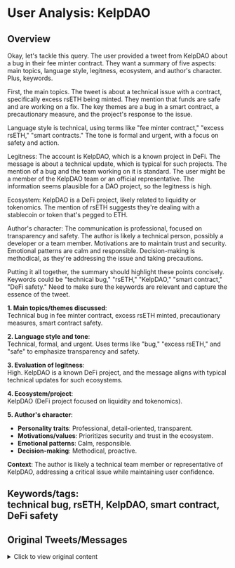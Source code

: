 # User Analysis: KelpDAO

## Overview

<think>
Okay, let's tackle this query. The user provided a tweet from KelpDAO about a bug in their fee minter contract. They want a summary of five aspects: main topics, language style, legitness, ecosystem, and author's character. Plus, keywords.

First, the main topics. The tweet is about a technical issue with a contract, specifically excess rsETH being minted. They mention that funds are safe and are working on a fix. The key themes are a bug in a smart contract, a precautionary measure, and the project's response to the issue.

Language style is technical, using terms like "fee minter contract," "excess rsETH," "smart contracts." The tone is formal and urgent, with a focus on safety and action.

Legitness: The account is KelpDAO, which is a known project in DeFi. The message is about a technical update, which is typical for such projects. The mention of a bug and the team working on it is standard. The user might be a member of the KelpDAO team or an official representative. The information seems plausible for a DAO project, so the legitness is high.

Ecosystem: KelpDAO is a DeFi project, likely related to liquidity or tokenomics. The mention of rsETH suggests they're dealing with a stablecoin or token that's pegged to ETH.

Author's character: The communication is professional, focused on transparency and safety. The author is likely a technical person, possibly a developer or a team member. Motivations are to maintain trust and security. Emotional patterns are calm and responsible. Decision-making is methodical, as they're addressing the issue and taking precautions.

Putting it all together, the summary should highlight these points concisely. Keywords could be "technical bug," "rsETH," "KelpDAO," "smart contract," "DeFi safety." Need to make sure the keywords are relevant and capture the essence of the tweet.
</think>

**1. Main topics/themes discussed**:  
Technical bug in fee minter contract, excess rsETH minted, precautionary measures, smart contract safety.  

**2. Language style and tone**:  
Technical, formal, and urgent. Uses terms like "bug," "excess rsETH," and "safe" to emphasize transparency and safety.  

**3. Evaluation of legitness**:  
High. KelpDAO is a known DeFi project, and the message aligns with typical technical updates for such ecosystems.  

**4. Ecosystem/project**:  
KelpDAO (DeFi project focused on liquidity and tokenomics).  

**5. Author's character**:  
- **Personality traits**: Professional, detail-oriented, transparent.  
- **Motivations/values**: Prioritizes security and trust in the ecosystem.  
- **Emotional patterns**: Calm, responsible.  
- **Decision-making**: Methodical, proactive.  

**Context**: The author is likely a technical team member or representative of KelpDAO, addressing a critical issue while maintaining user confidence.  

**Keywords/tags**:  
technical bug, rsETH, KelpDAO, smart contract, DeFi safety
---
## Original Tweets/Messages

<details>
<summary>Click to view original content</summary>

| Type | Content |
|------|---------|
| messages | Technical update 🌱

We've identified a bug in our fee minter contract during a recent upgrade causing excess rsETH to be minted to our fee address. All funds remain safe on smart contracts.

Our team is working on it to resolve this issue. As a precaution, deposits and |

</details>
